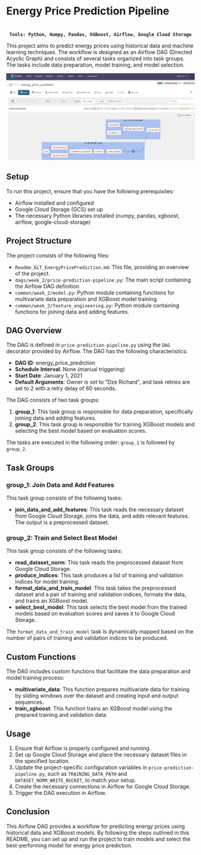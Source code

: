 # Energy Price Prediction Pipeline

<div align="center">
<strong><code>
Tools: Python, Numpy, Pandas, XGBoost, Airflow, Google Cloud Storage
</code></strong>
</div>

This project aims to predict energy prices using historical data and machine learning techniques. The workflow is designed as an Airflow DAG (Directed Acyclic Graph) and consists of several tasks organized into task groups. The tasks include data preparation, model training, and model selection.

![Energy Price Prediction Pipeline](images/energy_price_prediction.png)


## Setup

To run this project, ensure that you have the following prerequisites:

- Airflow installed and configured
- Google Cloud Storage (GCS) set up
- The necessary Python libraries installed (numpy, pandas, xgboost, airflow, google-cloud-storage)

## Project Structure

The project consists of the following files:

- `Readme_ELT_EnergyPricePrediction.md`: This file, providing an overview of the project.
- `dags/week_2/price-prediction-pipeline.py`: The main script containing the Airflow DAG definition.
- `common/week_2/model.py`: Python module containing functions for multivariate data preparation and XGBoost model training.
- `common/week_2/feature_engineering.py`: Python module containing functions for joining data and adding features.

## DAG Overview

The DAG is defined in `price-prediction-pipeline.py` using the `DAG` decorator provided by Airflow. The DAG has the following characteristics:

- **DAG ID**: energy_price_prediction
- **Schedule Interval**: None (manual triggering)
- **Start Date**: January 1, 2021
- **Default Arguments**: Owner is set to "Dze Richard", and task retries are set to 2 with a retry delay of 60 seconds.

The DAG consists of two task groups:

1. **group_1**: This task group is responsible for data preparation, specifically joining data and adding features.
2. **group_2**: This task group is responsible for training XGBoost models and selecting the best model based on evaluation scores.

The tasks are executed in the following order: `group_1` is followed by `group_2`.

## Task Groups

### group_1: Join Data and Add Features

This task group consists of the following tasks:

- **join_data_and_add_features**: This task reads the necessary dataset from Google Cloud Storage, joins the data, and adds relevant features. The output is a preprocessed dataset.

### group_2: Train and Select Best Model

This task group consists of the following tasks:

- **read_dataset_norm**: This task reads the preprocessed dataset from Google Cloud Storage.
- **produce_indices**: This task produces a list of training and validation indices for model training.
- **format_data_and_train_model**: This task takes the preprocessed dataset and a pair of training and validation indices, formats the data, and trains an XGBoost model.
- **select_best_model**: This task selects the best model from the trained models based on evaluation scores and saves it to Google Cloud Storage.

The `format_data_and_train_model` task is dynamically mapped based on the number of pairs of training and validation indices to be produced.

## Custom Functions

The DAG includes custom functions that facilitate the data preparation and model training process:

- **multivariate_data**: This function prepares multivariate data for training by sliding windows over the dataset and creating input and output sequences.
- **train_xgboost**: This function trains an XGBoost model using the prepared training and validation data.

## Usage

1. Ensure that Airflow is properly configured and running.
2. Set up Google Cloud Storage and place the necessary dataset files in the specified location.
3. Update the project-specific configuration variables in `price-prediction-pipeline.py`, such as `TRAINING_DATA_PATH` and `DATASET_NORM_WRITE_BUCKET`, to match your setup.
4. Create the necessary connections in Airflow for Google Cloud Storage.
5. Trigger the DAG execution in Airflow.

## Conclusion

This Airflow DAG provides a workflow for predicting energy prices using historical data and XGBoost models. By following the steps outlined in this README, you can set up and run the project to train models and select the best-performing model for energy price prediction.
